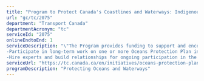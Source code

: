 ```yaml
---
title: "Program to Protect Canada's Coastlines and Waterways: Indigenous and Local Communities Engagement and Partnership Program"
url: "gc/tc/2075"
department: "Transport Canada"
departmentAcronym: "tc"
serviceId: "2075"
onlineEndtoEnd: 1
serviceDescription: "\"The Program provides funding to support and encourage eligible recipients to:
-Participate in long-term work on one or more Oceans Protection Plan initiatives; and
-Hire experts and build relationships for ongoing participation in the marine safety system.\""
serviceUrl: "https://tc.canada.ca/en/initiatives/oceans-protection-plan/improving-marine-safety-through-oceans-protection-plan#toc2"
programDescription: "Protecting Oceans and Waterways"
---
```


